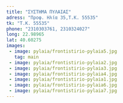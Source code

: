 ```yaml
---
title: "ΣΥΣΤΗΜΑ ΠΥΛΑΙΑΣ"
adress: "Προφ. Ηλία 35,Τ.Κ. 55535"
tk: "Τ.Κ. 55535"
phone: "2310303761, 2310324027"
long: 22.98965
lat: 40.60275
images:
 - image: pylaia/frontistirio-pylaia5.jpg
   tag: main
 - image: pylaia/frontistirio-pylaia2.jpg
 - image: pylaia/frontistirio-pylaia3.jpg
 - image: pylaia/frontistirio-pylaia4.jpg
 - image: pylaia/frontistirio-pylaia1.jpg
 - image: pylaia/frontistirio-pylaia6.jpg
 - image: pylaia/frontistirio-pylaia7.jpg
---
```

